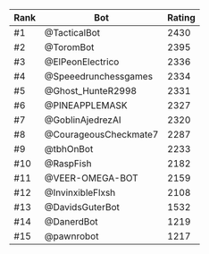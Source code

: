 Rank|Bot|Rating
---|---|---
#1|@TacticalBot|2430
#2|@ToromBot|2395
#3|@ElPeonElectrico|2336
#4|@Speeedrunchessgames|2334
#5|@Ghost_HunteR2998|2331
#6|@PINEAPPLEMASK|2327
#7|@GoblinAjedrezAI|2320
#8|@CourageousCheckmate7|2287
#9|@tbhOnBot|2233
#10|@RaspFish|2182
#11|@VEER-OMEGA-BOT|2159
#12|@InvinxibleFlxsh|2108
#13|@DavidsGuterBot|1532
#14|@DanerdBot|1219
#15|@pawnrobot|1217
